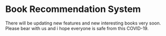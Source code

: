 # Book Recommendation System
There will be updating new features and new interesting books very soon. Please bear with us and i hope everyone is safe from this COVID-19.
